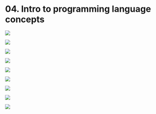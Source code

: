 # 04. Intro to programming language concepts

![](https://i.imgur.com/JCKeG7M.png)

![](https://i.imgur.com/AwoUhiR.png)

![](https://i.imgur.com/pvKlRvm.png)

![](https://i.imgur.com/OHw5t3u.png)

![](https://i.imgur.com/HZAcvlj.png)

![](https://i.imgur.com/FUl5GsL.png)

![](https://i.imgur.com/e8mqy6i.png)

![](https://i.imgur.com/gBp7jn7.png)

![](https://i.imgur.com/mzDLXzh.png)